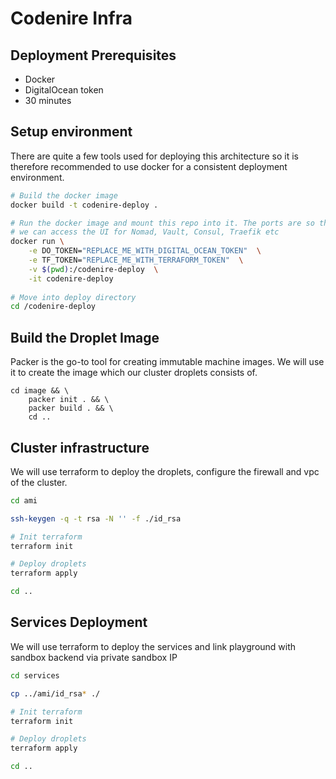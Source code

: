 # Codenire Infra

## Deployment Prerequisites
- Docker
- DigitalOcean token
- 30 minutes

## Setup environment
There are quite a few tools used for deploying this architecture so it is therefore recommended to use docker for a consistent deployment environment.

```bash
# Build the docker image
docker build -t codenire-deploy .

# Run the docker image and mount this repo into it. The ports are so that
# we can access the UI for Nomad, Vault, Consul, Traefik etc
docker run \
	-e DO_TOKEN="REPLACE_ME_WITH_DIGITAL_OCEAN_TOKEN"  \
	-e TF_TOKEN="REPLACE_ME_WITH_TERRAFORM_TOKEN"  \
	-v $(pwd):/codenire-deploy  \
	-it codenire-deploy
	
# Move into deploy directory
cd /codenire-deploy
```

## Build the Droplet Image
Packer is the go-to tool for creating immutable machine images. We will use it to create
the image which our cluster droplets consists of.
```
cd image && \
    packer init . && \
    packer build . && \
    cd ..
```

## Cluster infrastructure
We will use terraform to deploy the droplets, configure the firewall and vpc of the cluster.

```bash
cd ami

ssh-keygen -q -t rsa -N '' -f ./id_rsa

# Init terraform
terraform init

# Deploy droplets
terraform apply

cd ..
```


## Services Deployment
We will use terraform to deploy the services and link playground with sandbox backend via private sandbox IP

```bash
cd services

cp ../ami/id_rsa* ./

# Init terraform
terraform init

# Deploy droplets
terraform apply

cd ..
```
